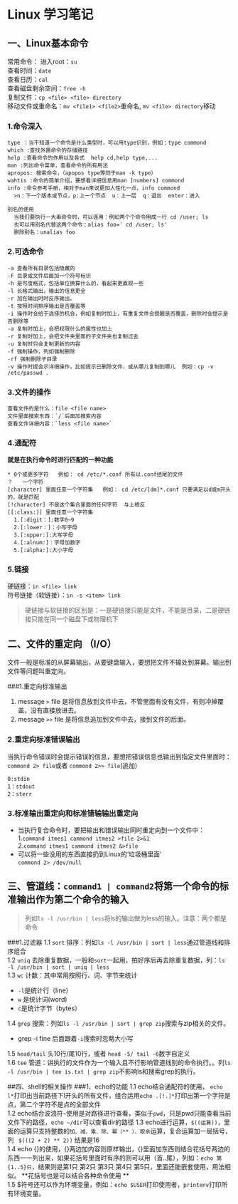 # Linux 学习笔记

## 一、Linux基本命令
常用命令：
进入root：`su`  
查看时间：`date`  
查看日历：`cal`   
查看磁盘剩余空间：`free -h`  
复制文件：`cp <file> <file> directory`   
移动文件或重命名：`mv <file1> <file2>`重命名,  `mv <file> directory`移动
### 1.命令深入
```
type ：当不知道一个命令是什么类型时，可以用type识别，例如：type commond  
which :查找外置命令的存储路径  
help :查看命令的作用以及各式  help cd,help type,...
man :列出命令菜单，查看命令的所有用法  
apropos: 搜索命令，（apopos type等同于man -k type）  
wahtis :命令的简单介绍，要想看详细信息用man [numbers] commond  
info :命令参考手册，相对于man来说更加人性化一点，info commond  
  >n：下一个版本或节点，p:上一个节点  u：上一层  q：退出  enter：进入

别名的使用
  当我们要执行一大串命令时，可以连用：例如两个个命令用成一行 cd /user; ls  
  也可以用别名代替这两个命令：alias foo=' cd /user; ls'   
  删除别名：unalias foo 
```

### 2.可选命令
```
-a 查看所有目录包括隐藏的
-F 目录或文件后面加一个符号标识
-h 是可度格式，包括单位换算什么的，看起来更直观一些
-l 长格式输出，输出的信息更全
-r 加在输出时时反序输出。
-t 按照时间排序输出是否覆盖等
-i 操作时会给于选择的机会，例如复制时加上，有重复文件会提醒是否覆盖，删除时会提示是否删除等
-a 复制时加上，会把权限什么的属性也加上	
-r 复制时加上，会把文件夹里面的子文件夹也复制过去
-u 复制时只会复制更新的内容
-f 强制操作，列如强制删除
-rf 强制删除子目录
-v 操作时提会示详细操作，比如提示已删除文件，或从哪儿复制到哪儿  例如：cp -v /etc/passwd .
```

### 3.文件的操作
```
查看文件的是什么：file <file name>
文件里面搜索东西：`/`后面加搜索内容
查看文件详细内容：`less <file name>`
```
### 4.通配符
**就是在执行命令时进行匹配的一种功能**
```
* 0个或更多字符   例如： cd /etc/*.conf 所有以.conf结尾的文件
？   一个字符
[character] 里面任意一个字符集   例如： cd /etc/[dm]*.conf 只要满足以d或m开头的，就是匹配 
[!character] 不是这个集合里面的任何字符  与上相反
[[:class:]] 里面任意一个字符集
  1.[:digit：]:数字0~9
  2.[:lower：]：小写字母
  3.[:upper:]:大写字母
  4.[:alnum:]：字母加数字
  5.[:alpha:]:大小字母
```
### 5.链接
硬链接：`in <file> link`   
符号链接（软链接）：`in -s <item> link`
   >硬链接与软链接的区别是：一是硬链接只能是文件，不能是目录，二是硬链接只能在同一个磁盘下或物理机下


## 二、文件的重定向 （I/O）
文件一般是标准的从屏幕输出，从要键盘输入，要想把文件不输处到屏幕。输出到文件等问题叫重定向。

###1.重定向标准输出

1.  message `>` file 是将信息放到文件中去，不管里面有没有文件，有则冲掉覆盖，没有直接放进去。   
2.  message `>>` file 是将信息追加到文件中去，接到文件的后面。

### 2.重定向标准错误输出
当执行命令错误时会提示错误的信息，要想把错误信息也输出到指定文件里面时：  
`commond 2> file`或者 `commond 2>> file`(追加)
```
0:stdin
1：stdout
2：sterr
```

### 3.标准输出重定向和标准错输输出重定向

-  当执行复合命令时，要把输出和错误输出同时重定向到一个文件中：  
  1.`command itmes1 cammond itmes2 >file 2>&1`  
  2.`command itmes1 cammond itmes2 &>file` 
-  可以将一些没用的东西直接扔到Linux的‘垃圾桶里面’  
`commond 2> /dev/null`
 
## 三、管道线：`command1 | command2`将第一个命令的标准输出作为第二个命令的输入
>列如`ls -l /usr/bin | less`将ls的输出做为less的输入。注意：两个都是命令


###1.过滤器
1.1 `sort` 排序：列如`ls -l /usr/bin | sort | less`通过管道线和排序组合  
1.2 `uniq` 去除重复数据，一般和`sort`一起用，拍好序后再去除重复数据，列：`ls -l /usr/bin | sort | uniq | less`  
1.3 `wc` 计数：其中常用按照行、词、字节来统计  
-  `-l`是统计行（line）  
-  `w` 是统计词(word)  
-  `c`是统计字节（bytes）  

1.4 `grep` 搜索：列如`ls -l /usr/bin | sort | grep zip`搜索与zip相关的文件。  
  - grep -i fine 后面跟着`-i`搜索时忽略大小写   
   
1.5 `head/tail` 头10行/尾10行，或者 `head -5/ tail -6`数字自定义  
1.6 `tee` 管道：讲执行的文件作为一个输入且不行影响管道线别的命令执行。。列`ls -l /usr/bin | tee is.txt | grep zip`不影响ls和搜索grep的执行。

##四、shell的相关操作
###1、echo的功能
1.1 echo结合通配符的使用， `echo l*`打印出当前路径下l开头的所有文件，组合运用`echo .[!.]*`打印出第一个字符是点，第二个字符不是点的全部文件  
1.2 echo结合波浪符`~`使用是对路径进行查看，类似于`pwd`，只是pwd只能查看当前文件下的路径，`echo ~/dir`可以查看dir的路径
1.3 echo进行运算，`$((运算))`，里面的运算只支持整数的`加、减、乘、除、幂（** ）、取余`运算，复合运算加一层括号，列 ` $(((2 + 2) ** 2))` 结果是16  
1.4 echo {}的使用，{}两边加内容则原样输出，{}里面加东西则结合花括号两边的东西一一列出来，如果花括号里面时有序的则可以用（首..尾），列如：`echo 第{1..5}只`，结果则是第1只 第2只 第3只 第4只 第5只，里面还能嵌套使用，用法相似。  **花括号也是可以结合各种命令使用 **  
1.5 $符号还可以作为环境变量，例如：`echo $USER`打印使用者，`printenv`打印所有环境变量。





































